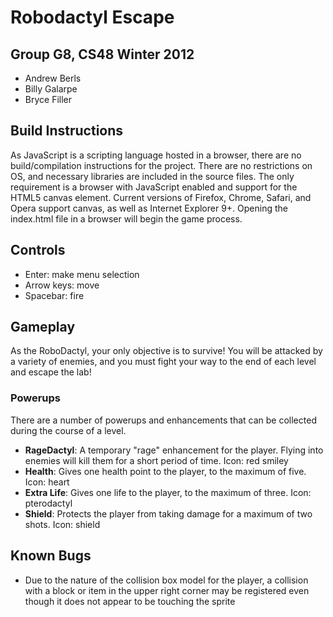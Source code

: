 # Robodactyl Escape  
## Group G8, CS48 Winter 2012  
* Andrew Berls
* Billy Galarpe
* Bryce Filler


## Build Instructions  
As JavaScript is a scripting language hosted in a browser, there are no build/compilation instructions for the project. There are no restrictions on OS, and necessary libraries are included in the source files. The only requirement is a browser with JavaScript enabled and support for the HTML5 canvas element. Current versions of Firefox, Chrome, Safari, and Opera support canvas, as well as Internet Explorer 9+. Opening the index.html file in a browser will begin the game process.


## Controls  
* Enter: make menu selection
* Arrow keys: move
* Spacebar: fire


## Gameplay  
As the RoboDactyl, your only objective is to survive! You will be attacked by a variety of enemies, and you must fight your way to the end of each level and escape the lab!

### Powerups  
There are a number of powerups and enhancements that can be collected during the course of a level.
* __RageDactyl__: A temporary "rage" enhancement for the player. Flying into enemies will kill them for a short period of time. Icon: red smiley
* __Health__: Gives one health point to the player, to the maximum of five. Icon: heart
* __Extra Life__: Gives one life to the player, to the maximum of three. Icon: pterodactyl
* __Shield__: Protects the player from taking damage for a maximum of two shots. Icon: shield


## Known Bugs  
* Due to the nature of the collision box model for the player, a collision with a block or item in the upper right corner may be registered even though it does not appear to be touching the sprite